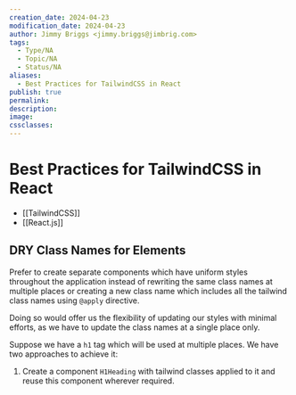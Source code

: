 ```yaml
---
creation_date: 2024-04-23
modification_date: 2024-04-23
author: Jimmy Briggs <jimmy.briggs@jimbrig.com>
tags:
  - Type/NA
  - Topic/NA
  - Status/NA
aliases:
  - Best Practices for TailwindCSS in React
publish: true
permalink:
description:
image:
cssclasses:
---
```


# Best Practices for TailwindCSS in React

- [[TailwindCSS]]
- [[React.js]]

## DRY Class Names for Elements

Prefer to create separate components which have uniform styles throughout the application instead of rewriting the same class names at multiple places or creating a new class name which includes all the tailwind class names using `@apply` directive.

Doing so would offer us the flexibility of updating our styles with minimal efforts, as we have to update the class names at a single place only.

Suppose we have a `h1` tag which will be used at multiple places. We have two approaches to achieve it:

1. Create a component `H1Heading` with tailwind classes applied to it and reuse this component wherever required.